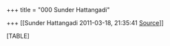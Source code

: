 +++
title = "000 Sunder Hattangadi"

+++
[[Sunder Hattangadi	2011-03-18, 21:35:41 [Source](https://groups.google.com/g/samskrita/c/zKRa5e8x9CY)]]



[TABLE]

